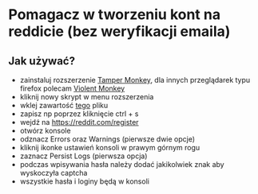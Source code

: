 # Pomagacz w tworzeniu kont na reddicie (bez weryfikacji emaila)

## Jak używać?
- zainstaluj rozszerzenie [Tamper Monkey](https://chrome.google.com/webstore/detail/tampermonkey/dhdgffkkebhmkfjojejmpbldmpobfkfo?hl=en), dla innych przeglądarek typu firefox polecam [Violent Monkey](https://addons.mozilla.org/en-US/firefox/addon/violentmonkey/)
- kliknij nowy skrypt w menu rozszerzenia
- wklej zawartość [tego](https://github.com/oxi1224/reddit-account-creation-helper/blob/main/script.js) pliku
- zapisz np poprzez kliknięcie ctrl + s
- wejdź na https://reddit.com/register
- otwórz konsole
- odznacz Errors oraz Warnings (pierwsze dwie opcje)
- kliknij ikonke ustawień konsoli w prawym górnym rogu
- zaznacz Persist Logs (pierwsza opcja)
- podczas wpisywania hasła należy dodać jakikolwiek znak aby wyskoczyła captcha
- wszystkie hasła i loginy będą w konsoli
